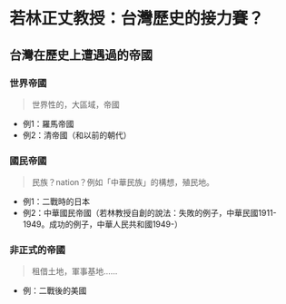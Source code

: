 # 若林正丈教授：台灣歷史的接力賽？

## 台灣在歷史上遭遇過的帝國

### 世界帝國

> 世界性的，大區域，帝國

- 例1：羅馬帝國
- 例2：清帝國（和以前的朝代）


### 國民帝國

> 民族？nation？例如「中華民族」的構想，殖民地。

- 例1：二戰時的日本
- 例2：中華國民帝國（若林教授自創的說法：失敗的例子，中華民國1911-1949。成功的例子，中華人民共和國1949-）


### 非正式的帝國

> 租借土地，軍事基地……

- 例：二戰後的美國